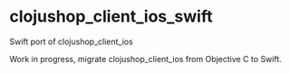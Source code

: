 clojushop_client_ios_swift
==========================

Swift port of clojushop_client_ios

Work in progress, migrate clojushop_client_ios from Objective C to Swift.
